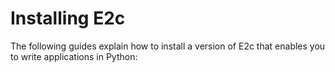 # Installing E2c

The following guides explain how to install a version of E2c that enables you to write applications in Python: